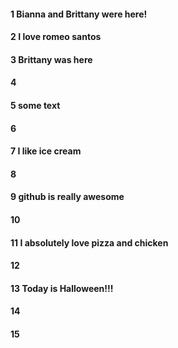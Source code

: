 #### 1 Bianna and Brittany were here!
#### 2 I love romeo santos 
#### 3 Brittany was here 
#### 4 
#### 5 some text 
#### 6
#### 7 I like ice cream
#### 8

#### 9 github is really awesome



#### 10

#### 11 I absolutely love pizza and chicken

 

#### 12
#### 13 Today is Halloween!!!
#### 14
#### 15